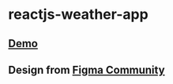# reactjs-weather-app

## [Demo](https://gavrushuk.github.io/reactjs-weather-app/)

## Design from [Figma Community](https://www.figma.com/community/)
